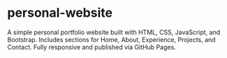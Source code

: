 # personal-website
A simple personal portfolio website built with HTML, CSS, JavaScript, and Bootstrap.   Includes sections for Home, About, Experience, Projects, and Contact. Fully responsive and published via GitHub Pages.
